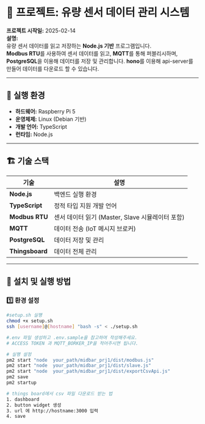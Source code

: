 # 📌 프로젝트: 유량 센서 데이터 관리 시스템

**프로젝트 시작일:** 2025-02-14  
**설명:**  
유량 센서 데이터를 읽고 저장하는 **Node.js 기반** 프로그램입니다.  
**Modbus RTU**를 사용하여 센서 데이터를 읽고, **MQTT**를 통해 퍼블리시하며,  
**PostgreSQL**을 이용해 데이터를 저장 및 관리합니다.
**hono**를 이용해 api-server를 만들어 데이터를 다운로드 할 수 있습니다.

---

## 🔧 **실행 환경**

- **하드웨어:** Raspberry Pi 5
- **운영체제:** Linux (Debian 기반)
- **개발 언어:** TypeScript
- **런타임:** Node.js

---

## 🏗 **기술 스택**

| 기술            | 설명                                             |
| --------------- | ------------------------------------------------ |
| **Node.js**     | 백엔드 실행 환경                                 |
| **TypeScript**  | 정적 타입 지원 개발 언어                         |
| **Modbus RTU**  | 센서 데이터 읽기 (Master, Slave 시뮬레이터 포함) |
| **MQTT**        | 데이터 전송 (IoT 메시지 브로커)                  |
| **PostgreSQL**  | 데이터 저장 및 관리                              |
| **Thingsboard** | 데이터 전체 관리                                 |

---

## 🚀 **설치 및 실행 방법**

### **1️⃣ 환경 설정**

```sh
#setup.sh 실행
chmod +x setup.sh
ssh [username]@[hostname] "bash -s" < ./setup.sh

#.env 파일 생성하고 .env.sample을 참고하여 작성해주세요.
# ACCESS TOKEN 과 MQTT_BORKER_IP을 적어주시면 됩니다.

# 실행 설정
pm2 start "node  your_path/midbar_prj1/dist/modbus.js"
pm2 start "node  your_path/midbar_prj1/dist/slave.js"
pm2 start "node  your_path/midbar_prj1/dist/exportCsvApi.js"
pm2 save
pm2 startup

# things board에서 csv 파일 다운로드 받는 법
1. dashboard
2. button widget 생성
3. url 에 http://hostname:3000 입력
4. save

```
